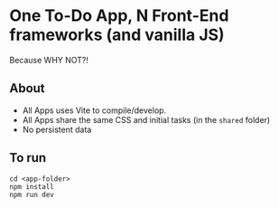 # One To-Do App, N Front-End frameworks (and vanilla JS)

Because WHY NOT?!

## About

- All Apps uses Vite to compile/develop.
- All Apps share the same CSS and initial tasks (in the `shared` folder)
- No persistent data

## To run

```
cd <app-folder>
npm install
npm run dev
```
